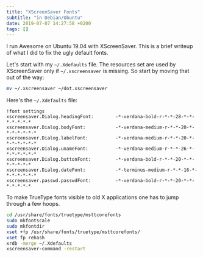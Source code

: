 ```yaml
---
title: "XScreenSaver Fonts"
subtitle: "in Debian/Ubuntu"
date: 2019-07-07 14:27:58 +0200
tags: []
---
```


I run Awesome on Ubuntu 19.04 with XScreenSaver.  This is a brief
writeup of what I did to fix the ugly default fonts.

<!-- more -->

Let's start with my `~/.Xdefaults` file.  The resources set are
used by XScreenSaver only if `~/.xscreensaver` is missing.  So
start by moving that out of the way:

```sh
mv ~/.xscreensaver ~/dot.xscreensaver
```

Here's the `~/.Xdefaults` file:

```
!font settings
xscreensaver.Dialog.headingFont:        -*-verdana-bold-r-*-*-28-*-*-*-*-*-*-*
xscreensaver.Dialog.bodyFont:           -*-verdana-medium-r-*-*-20-*-*-*-*-*-*-*
xscreensaver.Dialog.labelFont:          -*-verdana-medium-r-*-*-20-*-*-*-*-*-*-*
xscreensaver.Dialog.unameFont:          -*-verdana-medium-r-*-*-26-*-*-*-*-*-*-*
xscreensaver.Dialog.buttonFont:         -*-verdana-bold-r-*-*-20-*-*-*-*-*-*-*
xscreensaver.Dialog.dateFont:           -*-terminus-medium-r-*-*-16-*-*-*-*-*-*-*
xscreensaver.passwd.passwdFont:         -*-verdana-bold-r-*-*-20-*-*-*-*-*-*-*
```

To make TrueType fonts visible to old X applications one has to jump
through a few hoops.

```sh
cd /usr/share/fonts/truetype/msttcorefonts
sudo mkfontscale
sudo mkfontdir
xset +fp /usr/share/fonts/truetype/msttcorefonts/
xset fp rehash
xrdb -merge ~/.Xdefaults
xscreensaver-command -restart
```

